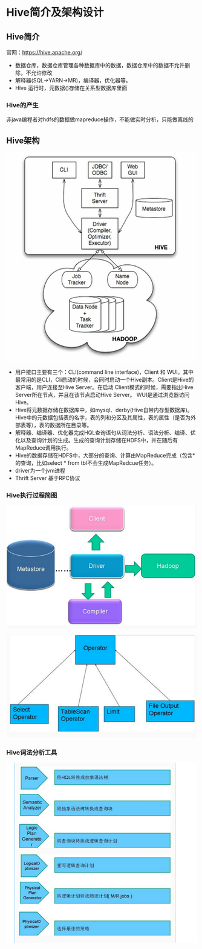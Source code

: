 # Hive简介及架构设计

## Hive简介

官网：https://hive.apache.org/

* 数据仓库，数据仓库管理各种数据库中的数据，数据仓库中的数据不允许删除，不允许修改
* 解释器(SQL->YARN->MR)，编译器，优化器等。
* Hive 运行时，元数据()存储在关系型数据库里面

### Hive的产生

非java编程者对hdfs的数据做mapreduce操作，不能做实时分析，只能做离线的

## Hive架构

![](pic\Hive架构.png)

* 用户接口主要有三个：CLI(command line interface)，Client 和 WUI。其中最常用的是CLI，Cli启动的时候，会同时启动一个Hive副本。Client是Hive的客户端，用户连接至Hive Server。在启动 Client模式的时候，需要指出Hive Server所在节点，并且在该节点启动Hive Server。 WUI是通过浏览器访问Hive。
* Hive将元数据存储在数据库中，如mysql、derby(Hive自带内存型数据库)。Hive中的元数据包括表的名字，表的列和分区及其属性，表的属性（是否为外部表等），表的数据所在目录等。    
* 解释器、编译器、优化器完成HQL查询语句从词法分析、语法分析、编译、优化以及查询计划的生成。生成的查询计划存储在HDFS中，并在随后有MapReduce调用执行。
* Hive的数据存储在HDFS中，大部分的查询、计算由MapReduce完成（包含*的查询，比如select * from tbl不会生成MapRedcue任务）。
* driver为一个jvm进程
* Thrift Server 基于RPC协议

### Hive执行过程简图

![](pic\Hive架构图2.png)

![](pic\Hive操作符.png)

### Hive词法分析工具

![](pic\ANTLR词法语法分析工具解析hql.png)

## 